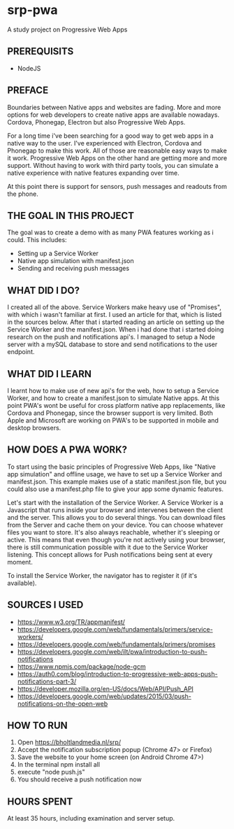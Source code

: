 # srp-pwa
A study project on Progressive Web Apps

PREREQUISITS
--------------------
* NodeJS

PREFACE
--------------------
Boundaries between Native apps and websites are fading. More and more options for web developers to create native apps are available nowadays. Cordova, Phonegap, Electron but also Progressive Web Apps.

For a long time i've been searching for a good way to get web apps in a native way to the user. I've experienced with Electron, Cordova and Phonegap to make this work. All of those are reasonable easy ways to make it work. Progressive Web Apps on the other hand are getting more and more support. Without having to work with third party tools, you can simulate a native experience with native features expanding over time. 

At this point there is support for sensors, push messages and readouts from the phone.

THE GOAL IN THIS PROJECT
----------------------
The goal was to create a demo with as many PWA features working as i could. This includes:
* Setting up a Service Worker
* Native app simulation with manifest.json
* Sending and receiving push messages

WHAT DID I DO?
---------------------
I created all of the above. 
Service Workers make heavy use of "Promises", with which i wasn't familiar at first. I used an article for that, which is listed in the sources below. After that i started reading an article on setting up the Service Worker and the manifest.json. When i had done that i started doing research on the push and notifications api's. I managed to setup a Node server with a mySQL database to store and send notifications to the user endpoint.

WHAT DID I LEARN
---------------------
I learnt how to make use of new api's for the web, how to setup a Service Worker, and how to create a manifest.json to simulate Native apps. At this point PWA's wont be useful for cross platform native app replacements, like Cordova and Phonegap, since the browser support is very limited. Both Apple and Microsoft are working on PWA's to be supported in mobile and desktop browsers.

HOW DOES A PWA WORK?
--------------------
To start using the basic principles of Progressive Web Apps, like "Native app simulation" and offline usage, we have to set up a Service Worker and manifest.json. This example makes use of a static manifest.json file, but you could also use a manifest.php file to give your app some dynamic features.

Let's start with the installation of the Service Worker. A Service Worker is a Javascript that runs inside your browser and intervenes between the client and the server. This allows you to do several things. You can download files from the Server and cache them on your device. You can choose whatever files you want to store. It's also always reachable, whether it's sleeping or active. This means that even though you're not actively using your browser, there is still communication possible with it due to the Service Worker listening. This concept allows for Push notifications being sent at every moment. 

To install the Service Worker, the navigator has to register it (if it's available). 


SOURCES I USED
---------------------
* https://www.w3.org/TR/appmanifest/
* https://developers.google.com/web/fundamentals/primers/service-workers/
* https://developers.google.com/web/fundamentals/primers/promises
* https://developers.google.com/web/ilt/pwa/introduction-to-push-notifications
* https://www.npmjs.com/package/node-gcm
* https://auth0.com/blog/introduction-to-progressive-web-apps-push-notifications-part-3/
* https://developer.mozilla.org/en-US/docs/Web/API/Push_API
* https://developers.google.com/web/updates/2015/03/push-notifications-on-the-open-web

HOW TO RUN
---------------------

1. Open https://bholtlandmedia.nl/srp/
2. Accept the notification subscription popup (Chrome 47> or Firefox)
3. Save the website to your home screen (on Android Chrome 47>)
4. In the terminal npm install all
5. execute "node push.js"
6. You should receive a push notification now

HOURS SPENT
-----------------------
At least 35 hours, including examination and server setup.
